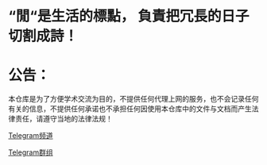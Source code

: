 
# “閒“是生活的標點， 負責把冗長的日子切割成詩！
# 公告：

本仓库是为了方便学术交流为目的，不提供任何代理上网的服务，也不会记录任何有关的信息，不提供任何承诺也不承担任何因使用本仓库中的文件与文档而产生法律责任，请遵守当地的法律法规！

[Telegram频道](https://t.me/GridCente)

[Telegram群组](https://t.me/LoafingCter)
